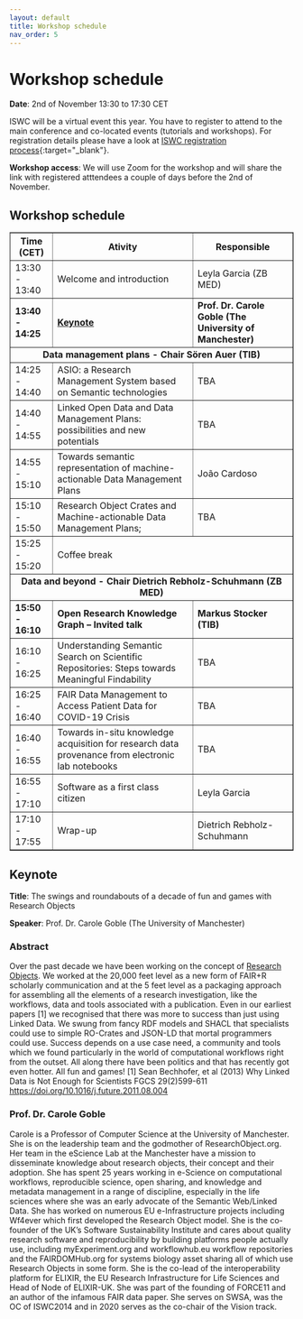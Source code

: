 ```yaml
---
layout: default
title: Workshop schedule
nav_order: 5
---
```


# Workshop schedule

**Date**: 2nd of November 13:30 to 17:30 CET

ISWC will be a virtual event this year. You have to register to attend to the main conference and co-located events (tutorials and workshops). For registration details please have a look at [ISWC registration process](https://iswc2020.semanticweb.org/attending/registration/){:target="_blank"}. 

**Workshop access**: We will use Zoom for the workshop and will share the link with registered atttendees a couple of days before the 2nd of November.

## Workshop schedule

<table border="1">
<tbody>
<tr align="center">
<th>Time (CET)</th>
<th>Ativity</th>
<th>Responsible</th>
</tr>
<tr>
<td>13:30 - 13:40</td>
<td>Welcome and introduction</td>
<td>Leyla Garcia (ZB MED)</td>
</tr>
<tr>
<td><strong>13:40 - 14:25</strong></td>
<td><strong><a href="#keynote">Keynote</a></strong></td>
<td><strong>Prof. Dr. Carole Goble (The University of Manchester)</strong></td>
</tr>
<tr>
<td colspan="3" align="center"><strong>Data management plans - Chair S&ouml;ren Auer (TIB)</strong></td>
</tr>
<tr>
<td>14:25 - 14:40</td>
<td>ASIO: a Research Management System based on Semantic technologies</td>
<td>TBA</td>
</tr>
<tr>
<td>14:40 - 14:55</td>
<td>Linked Open Data and Data Management Plans: possibilities and new potentials</td>
<td>TBA</td>
</tr>
<tr>
<td>14:55 - 15:10</td>
<td>Towards semantic representation of machine-actionable Data Management Plans</td>
<td>Jo&atilde;o Cardoso</td>
</tr>
<tr>
<td>15:10 - 15:50</td>
<td>Research Object Crates and Machine-actionable Data Management Plans;</td>
<td>TBA</td>
</tr>
<tr>
<td>15:25 - 15:20</td>
<td colspan="2">Coffee break</td>
</tr>
<tr>
<td colspan="3" align="center"><strong>Data and beyond - Chair Dietrich Rebholz-Schuhmann (ZB MED)</strong></td>
</tr>
<tr>
<td><strong>15:50 - 16:10</strong></td>
<td><strong>Open Research Knowledge Graph &ndash; Invited talk</strong></td>
<td><strong>Markus Stocker (TIB)</strong></td>
</tr>
<tr>
<td>16:10 - 16:25</td>
<td>Understanding Semantic Search on Scientific Repositories: Steps towards Meaningful Findability</td>
<td>TBA</td>
</tr>
<tr>
<td>16:25 - 16:40</td>
<td>FAIR Data Management to Access Patient Data for COVID-19 Crisis</td>
<td>TBA</td>
</tr>
<tr>
<td>16:40 - 16:55</td>
<td>Towards in-situ knowledge acquisition for research data provenance from electronic lab notebooks</td>
<td>TBA</td>
</tr>
<tr>
<td>16:55 - 17:10</td>
<td>Software as a first class citizen</td>
<td>Leyla Garcia</td>
</tr>
<tr>
<td>17:10 - 17:55</td>
<td>Wrap-up</td>
<td>Dietrich Rebholz-Schuhmann</td>
</tr>
</tbody>
</table>




## Keynote

**Title**: The swings and roundabouts of a decade of fun and games with Research Objects

**Speaker**: Prof. Dr. Carole Goble (The University of Manchester)

### Abstract

Over the past decade we have been working on the concept of [Research Objects](http://researchobject.org). We worked at the 20,000 feet level as a new form of FAIR+R scholarly communication and at the 5 feet level as a packaging approach for assembling all the elements of a research investigation, like the workflows, data and tools associated with a publication.  Even in our earliest papers [1] we recognised that there was more to success than just using Linked Data. We swung from fancy RDF models and SHACL that specialists could use to simple RO-Crates and JSON-LD that mortal programmers could use. Success depends on a use case need, a community and tools which we found particularly in the world of computational workflows right from the outset. All along there have been politics and that has recently got even hotter.  All fun and games!
[1] Sean Bechhofer, et al (2013) Why Linked Data is Not Enough for Scientists FGCS 29(2)599-611 https://doi.org/10.1016/j.future.2011.08.004

### Prof. Dr. Carole Goble

Carole is a Professor of Computer Science at the University of Manchester. She is on the leadership team and the godmother of ResearchObject.org. Her team in the eScience Lab at the Manchester have a mission to disseminate knowledge about research objects, their concept and their adoption. She has spent 25 years working in e-Science on computational workflows, reproducible science, open sharing, and knowledge and metadata management in a range of discipline, especially in the life sciences where she was an early advocate of the Semantic Web/Linked Data. She has worked on numerous EU e-Infrastructure projects including Wf4ever which first developed the Research Object model. She is the co-founder of the UK’s Software Sustainability Institute and cares about quality research software and reproducibility by building platforms people actually use, including myExperiment.org and workflowhub.eu workflow repositories and the FAIRDOMHub.org for systems biology asset sharing all of which use Research Objects in some form. She is the co-lead of the interoperability platform for ELIXIR, the EU Research Infrastructure for Life Sciences and Head of Node of ELIXIR-UK. She was part of the founding of FORCE11 and an author of the infamous FAIR data paper. She serves on SWSA, was the OC of ISWC2014 and in 2020 serves as the co-chair of the Vision track.


